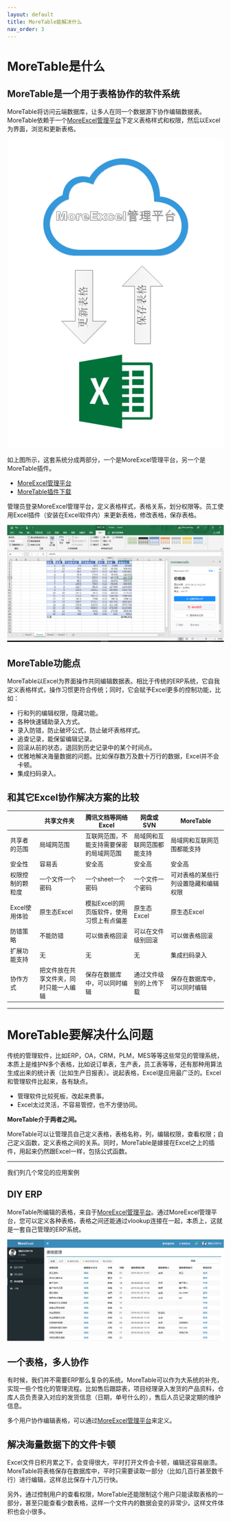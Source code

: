 ```yaml
---
layout: default
title: MoreTable能解决什么
nav_order: 3
---
```


# MoreTable是什么

## MoreTable是一个用于表格协作的软件系统

MoreTable将访问云端数据库，让多人在同一个数据源下协作编辑数据表。MoreTable依赖于一个[MoreExcel管理平台](https://me3.6erp.cn/admin/)下定义表格样式和权限，然后以Excel为界面，浏览和更新表格。

![image](images/yunexceldown.png)

如上图所示，这套系统分成两部分，一个是MoreExcel管理平台，另一个是MoreTable插件。

- [MoreExcel管理平台](https://me3.6erp.cn/mex/admin/home/)
- [MoreTable插件下载](https://appsource.microsoft.com/zh-cn/product/office/WA200000158?tab=Overview)

管理员登录MoreExcel管理平台，定义表格样式，表格关系，划分权限等。员工使用Excel插件（安装在Excel软件内）来更新表格，修改表格，保存表格。

![image](images/image003.png)

## MoreTable功能点

MoreTable以Excel为界面操作共同编辑数据表。相比于传统的ERP系统，它自我定义表格样式，操作习惯更符合传统；同时，它会赋予Excel更多的控制功能，比如：

- 行和列的编辑权限，隐藏功能。
- 各种快速辅助录入方式。
- 录入防错，防止破坏公式，防止破坏表格样式。
- 追查记录，能保留编辑记录。
- 回滚从前的状态，退回到历史记录中的某个时间点。
- 优雅地解决海量数据的问题。比如保存数万及数十万行的数据，Excel并不会卡顿。
- 集成扫码录入。

## 和其它Excel协作解决方案的比较

| | 共享文件夹 | 腾讯文档等网络Excel | 网盘或SVN | MoreTable |
| --- | --- | --- | --- | --- | 
| 共享者的范围 | 局域网范围 | 互联网范围，不能支持需要保密的局域网范围 | 局域网和互联网范围都能支持 | 局域网和互联网范围都能支持 |
| 安全性 | 容易丢 | 安全高 | 安全高 | 安全高 | 
| 权限控制的颗粒度 | 一个文件一个密码 | 一个sheet一个密码 | 一个文件一个密码 | 可对表格的某些行列设置隐藏和编辑权限 |
| Excel使用体验 | 原生态Excel | 模拟Excel的网页版软件，使用习惯上有点偏差 | 原生态Excel | 原生态Excel |
| 防错策略 | 不能防错 | 可以做表格回滚 | 可以在文件级别回滚 | 可以做表格回滚 |
| 扩展功能支持 | 无 | 无 | 无 | 集成扫码录入 |
| 协作方式 | 把文件放在共享文件夹，同时只能一人编辑 | 保存在数据库中，可以同时编辑 | 通过文件级别的上传下载 | 保存在数据库中，可以同时编辑 |

---

# MoreTable要解决什么问题

传统的管理软件，比如ERP，OA，CRM，PLM，MES等等这些常见的管理系统，本质上是维护N多个表格，比如说订单表，生产表，员工表等等，还有那种用算法生成出来的统计表（比如生产日报表）。说起表格，Excel是应用最广泛的。Excel和管理软件比起来，各有缺点。

- 管理软件比较死板，改起来费事。
- Excel太过灵活，不容易管控，也不方便协同。

**MoreTable介于两者之间。**

MoreTable可以让管理员自己定义表格，表格名称，列，编辑权限，查看权限；自己定义函数，定义表格之间的关系。同时，MoreTable是嫁接在Excel之上的插件，用起来仍然跟Excel一样，包括公式函数。

---

我们列几个常见的应用案例

## DIY ERP

MoreTable所编辑的表格，来自于[MoreExcel管理平台](https://me3.6erp.cn/mex/admin/home/)。通过MoreExcel管理平台，您可以定义各种表格，表格之间还能通过vlookup连接在一起，本质上，这就是一套自己管理的ERP系统。

![image](images/image005.png)

## 一个表格，多人协作

有时候，我们并不需要ERP那么复杂的系统。MoreTable可以作为大系统的补充，实现一些个性化的管理流程。比如售后跟踪表，项目经理录入发货的产品资料，仓库人员负责录入对应的发货信息（日期，单号什么的），售后人员记录定期的维护信息。

多个用户协作编辑表格，可以通过[MoreExcel管理平台](https://me3.6erp.cn/mex/admin/home/)来定义。


## 解决海量数据下的文件卡顿

Excel文件日积月累之下，会变得很大，平时打开文件会卡顿，编辑还容易崩溃。MoreTable将表格保存在数据库中，平时只需要读取一部分（比如几百行甚至数千行）进行编辑，这样总比保存十几万行快。

另外，通过控制用户的查看权限，MoreTable还能限制这个用户只能读取表格的一部分，甚至只能查看少数表格，这样一个文件内的数据会变的非常少。这样文件体积也会小很多。
